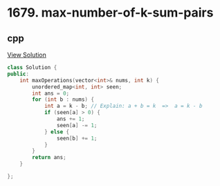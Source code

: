 # 1679. max-number-of-k-sum-pairs

## cpp

[View Solution](1679-max-number-of-k-sum-pairs.cpp)


```cpp
class Solution {
public:
    int maxOperations(vector<int>& nums, int k) {
        unordered_map<int, int> seen;
        int ans = 0;
        for (int b : nums) {
            int a = k - b; // Explain: a + b = k  =>  a = k - b
            if (seen[a] > 0) {
                ans += 1;
                seen[a] -= 1;
            } else {
                seen[b] += 1;
            }
        }
        return ans;
    }

};
```
